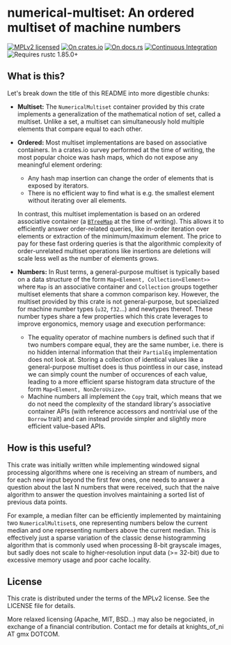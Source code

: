 # numerical-multiset: An ordered multiset of machine numbers

[![MPLv2 licensed](https://img.shields.io/badge/license-MPLv2-blue.svg)](./LICENSE)
[![On crates.io](https://img.shields.io/crates/v/numerical-multiset.svg)](https://crates.io/crates/numerical-multiset)
[![On docs.rs](https://docs.rs/numerical-multiset/badge.svg)](https://docs.rs/numerical-multiset/)
[![Continuous Integration](https://img.shields.io/github/actions/workflow/status/HadrienG2/numerical-multiset/ci.yml?branch=master)](https://github.com/HadrienG2/numerical-multiset/actions?query=workflow%3A%22Continuous+Integration%22)
![Requires rustc 1.85.0+](https://img.shields.io/badge/rustc-1.85.0+-lightgray.svg)


## What is this?

Let's break down the title of this README into more digestible chunks:

- **Multiset:** The `NumericalMultiset` container provided by this crate
  implements a generalization of the mathematical notion of set, called a
  multiset. Unlike a set, a multiset can simultaneously hold multiple elements
  that compare equal to each other.
- **Ordered:** Most multiset implementations are based on associative
  containers. In a crates.io survey performed at the time of writing, the most
  popular choice was hash maps, which do not expose any meaningful element
  ordering:

  - Any hash map insertion can change the order of elements that is exposed by
    iterators.
  - There is no efficient way to find what is e.g. the smallest element
  without iterating over all elements.

  In contrast, this multiset implementation is based on an ordered associative
  container (a
  [`BTreeMap`](https://doc.rust-lang.org/std/collections/struct.BTreeMap.html)
  at the time of writing). This allows it to efficiently answer order-related
  queries, like in-order iteration over elements or extraction of the
  minimum/maximum element. The price to pay for these fast ordering queries is
  that the algorithmic complexity of order-unrelated multiset operations like
  insertions are deletions will scale less well as the number of elements grows.
- **Numbers:** In Rust terms, a general-purpose multiset is typically based on a
  data structure of the form `Map<Element, Collection<Element>>` where `Map` is
  an associative container and `Collection` groups together multiset elements
  that share a common comparison key. However, the multiset provided by this
  crate is not general-purpose, but specialized for machine number types (`u32`,
  `f32`...) and newtypes thereof. These number types share a few properties
  which this crate leverages to improve ergonomics, memory usage and execution
  performance:
    * The equality operator of machine numbers is defined such that if two
      numbers compare equal, they are the same number, i.e. there is no hidden
      internal information that their `PartialEq` implementation does not look
      at. Storing a collection of identical values like a general-purpose
      multiset does is thus pointless in our case, instead we can simply count
      the number of occurences of each value, leading to a more efficient sparse
      histogram data structure of the form `Map<Element, NonZeroUsize>`.
    * Machine numbers all implement the `Copy` trait, which means that we do not
      need the complexity of the standard library's associative container APIs
      (with reference accessors and nontrivial use of the `Borrow` trait) and
      can instead provide simpler and slightly more efficient value-based APIs.


## How is this useful?

This crate was initially written while implementing windowed signal processing
algorithms where one is receiving an stream of numbers, and for each new input
beyond the first few ones, one needs to answer a question about the last N
numbers that were received, such that the naive algorithm to answer the question
involves maintaining a sorted list of previous data points.

For example, a median filter can be efficiently implemented by maintaining two
`NumericalMultiset`s, one representing numbers below the current median and one
representing numbers above the current median. This is effectively just a sparse
variation of the classic dense histogramming algorithm that is commonly used
when processing 8-bit grayscale images, but sadly does not scale to
higher-resolution input data (>= 32-bit) due to excessive memory usage and poor
cache locality.


## License

This crate is distributed under the terms of the MPLv2 license. See the LICENSE
file for details.

More relaxed licensing (Apache, MIT, BSD...) may also be negociated, in exchange
of a financial contribution. Contact me for details at knights_of_ni AT gmx
DOTCOM.
